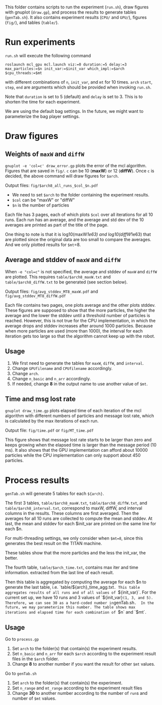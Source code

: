 This folder contains scripts to run the experiment (`run.sh`), draw figures with
gnuplot (`draw.gp`), and process the results to generate tables (`genTab.sh`).
It also contains experiment results (`CPU/` and `GPU/`), figures (`fig/`), 
and tables (`table/`).

# Run experiments

`run.sh` will execute the following command 

``` shell
roslaunch mcl_gpu mcl.launch viz:=0 duration:=5 delay:=3 max_particles:=$n init_var:=$init_var which_impl:=$arch $cpu_threads:=$mt
```

with different combinations of `n`, `init_var`, and `mt` for 10 times. 
`arch` `start`, `step`, `end` are arguments which should be provided when
invoking `run.sh`.

Note that `duration` is set to 5 (default) and `delay` is set to 3. This is to
shorten the time for each experiment.

We are using the default bag settings.
In the future, we might want to parameterize the bag player settings.


# Draw figures

## Weights of `maxW` and `diffW` 

`gnuplot -e 'col=c' draw_error.gp` plots the error of the mcl algorithm.
Figures that are saved in `fig/`.
`c` can be 10 (**maxW**) or 12 (**diffW**). 
Once `c` is decided, the above command will draw figures for `$arch`.

Output files: `fig/$arch8_all_runs_$col_$n.pdf`

- We need to set `$arch` to the folder containing the experiment results.
- `$col` can be "maxW" or "diffW"
- `$n` is the number of particles

Each file has 3 pages, each of which plots `$col` over all iterations for all 10 runs.
Each run has an average, and the average and std dev of the 10 averages are printed
as part of the title of the page.

One thing to note is that it is log10(maxW*1e63) and log10(diffW*1e63) that are plotted
since the original data are too small to compare the averages.
And we only plotted results for `$mt`=8.

## Average and stddev of `maxW` and `diffW`

When `-e "col=c"` is not specified, the average and stddev of `maxW` and `diffW`
are plotted.
This requires `table/$arch8_maxW.txt` and `table/$arch8_diffW.txt` to be generated 
(see section below).

Output files: `fig/avg_stddev_MT8_maxW.pdf` and `fig/avg_stddev_MT8_diffW.pdf`

Each file contains two pages, one plots average and the other plots stddev.
These figures are supposed to show that the more particles, the higher the
average and the lower the stddev until a threshold number of particles is
reached.
However, this is not true for the CPU implementation, in which the average
drops and stddev increases after around 1000 particles.
Because when more particles are used (more than 1000), the interval for each 
iteration gets too large so that the algorithm cannot keep up with the robot.

## Usage

1. We first need to generate the tables for `maxW`, `diffW`, and `interval`.
2. Change `GPUfilename` and `CPUfilename` accordingly.
3. Change `arch`.
4. Change `n_basic` and `n_arr` accordingly.
5. If needed, change **8** in the output name to use another value of `$mt`.

## Time and msg lost rate

`gnuplot draw_time.gp` plots elapsed time of each iteration of the mcl algorithm
with different numbers of particles and message lost rate, which is calculated by
the max iterations of each run.

Output file: `fig/time.pdf` or `fig/MT_time.pdf`

This figure shows that message lost rate starts to be larger than zero and keeps
growing when the elapsed time is larger than the message period (10 ms).
It also shows that the GPU implementation can afford about 10000 particles while
the CPU implementation can only support about 450 particles.


# Process results

`genTab.sh` will generate 5 tables for each `${arch}`.

The first 3 tables,
`table/$arch8_maxW.txt`, `table/$arch8_diffW.txt`, and `table/$arch8_interval.txt`,
correspond to maxW, diffW, and interval columns in the results.
These columns are first averaged.
Then the averages for all 10 runs are collected to compute the mean and stddev.
At last, the mean and stddev for each $init_var are printed on the same line 
for each $n.

For multi-threading settings, we only consider when `$mt=8`, since this generates
the best result on the TITAN machine.

These tables show that the more particles and the less the init_var, the better.

The fourth table, `table/$arch_time.txt`, 
contains max iter and time information. extracted from the last
line of each result.

Then this table is aggregated by computing the average for each $n to generate
the last table, i.e. `table/${arch}_time_agg.txt`.
This table aggregates results of all runs and of all values of `${init_var}`. 
For the current set up, we have 10 runs and 3 values of `${init_var}` (1, 3, and 5).
Therefore, we can see 30 as a hard-coded number in `genTab.sh`. 
In the future, we may parameterize this number.
The table shows max iterations and elapsed time for each combination of `$n` and
`$mt`.

## Usage

Go to `process.gp`

1. Set `arch` to the folder(s) that contain(s) the experiment
results.
2. Set `n_basic` and `n_arr` for each `$arch` according to the experiment result
files in the `$arch` folder.
3. Change **8** to another number if you want the result for other `$mt` values.

Go to `genTab.sh`

1. Set `arch` to the folder(s) that contain(s) the experiment.
2. Set `n_range` and `mt_range` according to the experiment result files
3. Change **30** to another number according to the number of `run`s and number 
of `$mt` values.

